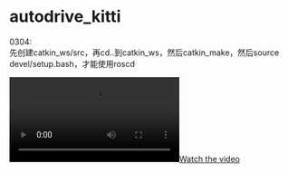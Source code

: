 # autodrive_kitti
  
0304:  
先创建catkin_ws/src，再cd..到catkin_ws，然后catkin_make，然后source devel/setup.bash，才能使用roscd  

[![Watch the video](https://github.com/XxxuLimei/autodrive_kitti/blob/main/docs/video.mp4)](http://youtu.be/vt5fpE0bzSY)
